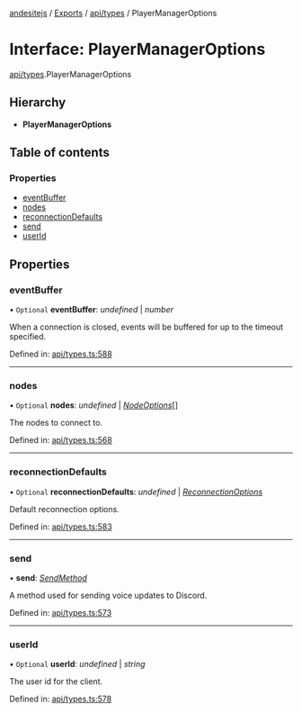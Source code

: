 [andesitejs](../../README.md) / [Exports](../../modules.md) / [api/types](../../modules/api_types.md) / PlayerManagerOptions

# Interface: PlayerManagerOptions

[api/types](../../modules/api_types.md).PlayerManagerOptions

## Hierarchy

* **PlayerManagerOptions**

## Table of contents

### Properties

- [eventBuffer](types.playermanageroptions.md#eventbuffer)
- [nodes](types.playermanageroptions.md#nodes)
- [reconnectionDefaults](types.playermanageroptions.md#reconnectiondefaults)
- [send](types.playermanageroptions.md#send)
- [userId](types.playermanageroptions.md#userid)

## Properties

### eventBuffer

• `Optional` **eventBuffer**: *undefined* \| *number*

When a connection is closed, events will be buffered for up to the timeout specified.

Defined in: [api/types.ts:588](https://github.com/Lavaclient/andesite/blob/7241e28/src/api/types.ts#L588)

___

### nodes

• `Optional` **nodes**: *undefined* \| [*NodeOptions*](types.nodeoptions.md)[]

The nodes to connect to.

Defined in: [api/types.ts:568](https://github.com/Lavaclient/andesite/blob/7241e28/src/api/types.ts#L568)

___

### reconnectionDefaults

• `Optional` **reconnectionDefaults**: *undefined* \| [*ReconnectionOptions*](types.reconnectionoptions.md)

Default reconnection options.

Defined in: [api/types.ts:583](https://github.com/Lavaclient/andesite/blob/7241e28/src/api/types.ts#L583)

___

### send

• **send**: [*SendMethod*](../../modules/api_types.md#sendmethod)

A method used for sending voice updates to Discord.

Defined in: [api/types.ts:573](https://github.com/Lavaclient/andesite/blob/7241e28/src/api/types.ts#L573)

___

### userId

• `Optional` **userId**: *undefined* \| *string*

The user id for the client.

Defined in: [api/types.ts:578](https://github.com/Lavaclient/andesite/blob/7241e28/src/api/types.ts#L578)
